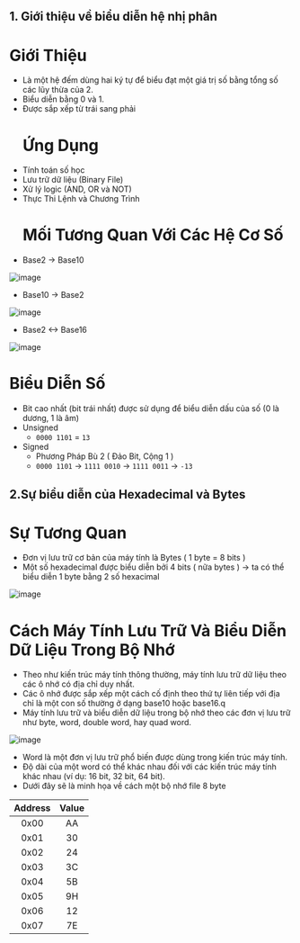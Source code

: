 ## 1. Giới thiệu về biểu diễn hệ nhị phân 
  # Giới Thiệu
- Là một hệ đếm dùng hai ký tự để biểu đạt một giá trị số bằng tổng số các lũy thừa của 2.
- Biểu diễn bằng 0 và 1.
- Được sắp xếp từ trái sang phải
  # Ứng Dụng
- Tính toán số học
- Lưu trữ dữ liệu (Binary File)
- Xử lý logic (AND, OR và NOT)
- Thực Thi Lệnh và Chương Trình
  # Mối Tương Quan Với Các Hệ Cơ Số 
- Base2 -> Base10 

![image](https://github.com/TooBunReal/training-w1/assets/89735990/3ad9805c-4b78-4d53-9f11-be34ef330fef)


- Base10 -> Base2 

![image](https://github.com/TooBunReal/training-w1/assets/89735990/9c5ecd4c-0142-4090-a7b9-c9f8230b88f8)

- Base2 <-> Base16

![image](https://github.com/TooBunReal/training-w1/assets/89735990/8f5ce20d-c419-46d1-95d9-194f18e1c320)


  # Biểu Diễn Số
- Bit cao nhất (bit trái nhất) được sử dụng để biểu diễn dấu của số (0 là dương, 1 là âm)
- Unsigned
  + ``0000 1101`` = ``13``
- Signed  
  + Phương Pháp Bù 2 ( Đảo Bit, Cộng 1 )
  + ```0000 1101``` -> ```1111 0010``` -> ```1111 0011``` -> ```-13```
## 2.Sự biểu diễn của Hexadecimal và Bytes
  # Sự Tương Quan
- Đơn vị lưu trữ cơ bản của máy tính là Bytes ( 1 byte = 8 bits )
- Một số hexadecimal được biểu diễn bởi 4 bits ( nữa bytes )
-> ta có thể biểu diễn 1 byte bằng 2 số hexacimal

![image](https://github.com/TooBunReal/training-w1/assets/89735990/7df5b8b2-d1fe-4d71-83c0-26d20ac145eb)


  # Cách Máy Tính Lưu Trữ Và Biểu Diễn Dữ Liệu Trong Bộ Nhớ
- Theo như kiến trúc máy tính thông thường, máy tính lưu trữ dữ liệu theo các ô nhớ có địa chỉ duy nhất.
- Các ô nhớ được sắp xếp một cách cố định theo thứ tự liên tiếp với địa chỉ là một con số thường ở dạng base10 hoặc base16.q
- Máy tính lưu trữ và biểu diễn dữ liệu trong bộ nhớ theo các đơn vị lưu trữ như byte, word, double word, hay quad word.

![image](https://github.com/TooBunReal/training-w1/assets/89735990/d47433fe-0223-48c2-832f-4b1c32c88bf9)


- Word là một đơn vị lưu trữ phổ biến được dùng trong kiến trúc máy tính.
- Độ dài của một word có thể khác nhau đối với các kiến trúc máy tính khác nhau (ví dụ: 16 bit, 32 bit, 64 bit).
- Dưới đây sẽ là minh họa về cách một bộ nhớ file 8 byte


| Address | Value |
| :---:   | :---: |
| 0x00    | AA   | 
| 0x01    | 30   | 
| 0x02    | 24   | 
| 0x03    | 3C   | 
| 0x04    | 5B   | 
| 0x05    | 9H   | 
| 0x06    | 12   | 
| 0x07    | 7E   | 



